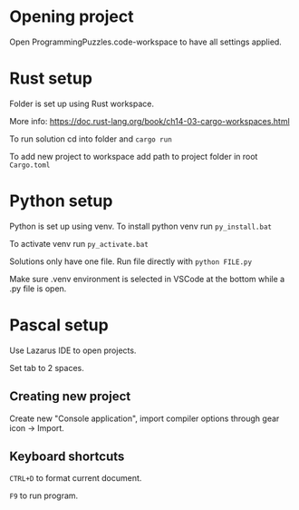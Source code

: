 # Opening project

Open ProgrammingPuzzles.code-workspace to have all settings applied.

# Rust setup

Folder is set up using Rust workspace.

More info: https://doc.rust-lang.org/book/ch14-03-cargo-workspaces.html

To run solution cd into folder and `cargo run`

To add new project to workspace add path to project folder in root `Cargo.toml`

# Python setup

Python is set up using venv. To install python venv run `py_install.bat`

To activate venv run `py_activate.bat`

Solutions only have one file. Run file directly with `python FILE.py`

Make sure .venv environment is selected in VSCode at the bottom while a .py file is open.

# Pascal setup

Use Lazarus IDE to open projects.

Set tab to 2 spaces.

## Creating new project

Create new "Console application", import compiler options through gear icon -> Import.

## Keyboard shortcuts

`CTRL+D` to format current document.

`F9` to run program.
